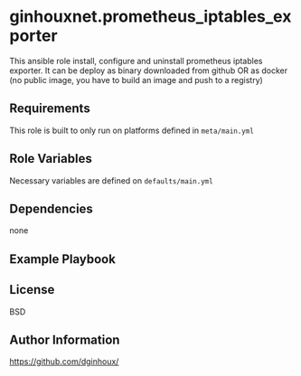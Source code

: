 ginhouxnet.prometheus_iptables_exporter
=========

This ansible role install, configure and uninstall prometheus iptables exporter.
It can be deploy as binary downloaded from github OR as docker (no public image, you have to build an image and push to a registry)



Requirements
------------

This role is built to only run on platforms defined in `meta/main.yml`


Role Variables
--------------

Necessary variables are defined on `defaults/main.yml`



Dependencies
------------

none


Example Playbook
----------------



License
-------

BSD


Author Information
------------------

https://github.com/dginhoux/

